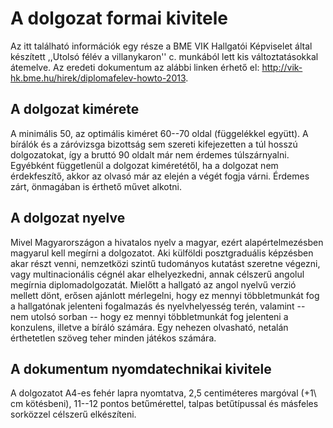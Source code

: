 A dolgozat formai kivitele
==========================

Az itt található információk egy része a BME VIK Hallgatói Képviselet által készített ,,Utolsó félév a villanykaron'' c. munkából lett kis változtatásokkal átemelve. Az eredeti dokumentum az alábbi linken érhető el: <http://vik-hk.bme.hu/hirek/diplomafelev-howto-2013>.

A dolgozat kimérete
-------------------

A minimális 50, az optimális kiméret 60--70 oldal (függelékkel együtt). A bírálók és a záróvizsga bizottság sem szereti kifejezetten a túl hosszú dolgozatokat, így a bruttó 90 oldalt már nem érdemes túlszárnyalni. Egyébként függetlenül a dolgozat kiméretétől, ha a dolgozat nem érdekfeszítő, akkor az olvasó már az elején a végét fogja várni. Érdemes zárt, önmagában is érthető művet alkotni.

A dolgozat nyelve
-----------------

Mivel Magyarországon a hivatalos nyelv a magyar, ezért alapértelmezésben magyarul kell megírni a dolgozatot. Aki külföldi posztgraduális képzésben akar részt venni, nemzetközi szintű tudományos kutatást szeretne végezni, vagy multinacionális cégnél akar elhelyezkedni, annak célszerű angolul megírnia diplomadolgozatát. Mielőtt a hallgató az angol nyelvű verzió mellett dönt, erősen ajánlott mérlegelni, hogy ez mennyi többletmunkát fog a hallgatónak jelenteni fogalmazás és nyelvhelyesség terén, valamint -- nem utolsó sorban -- hogy ez mennyi többletmunkát fog jelenteni a konzulens, illetve a bíráló számára. Egy nehezen olvasható, netalán érthetetlen szöveg teher minden játékos számára.

A dokumentum nyomdatechnikai kivitele
-------------------------------------

A dolgozatot A4-es fehér lapra nyomtatva, 2,5 centiméteres margóval (+1\ cm kötésbeni), 11--12 pontos betűmérettel, talpas betűtípussal és másfeles sorközzel célszerű elkészíteni.
